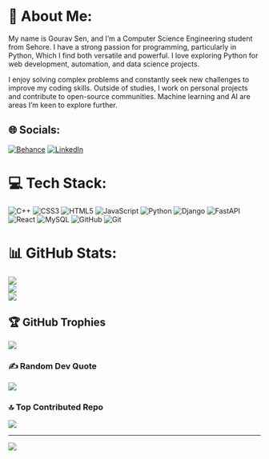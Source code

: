 # 💫 About Me:
My name is Gourav Sen, and I’m a Computer Science Engineering student from Sehore. I have a strong passion for programming, particularly in Python, Which I find both versatile and powerful. I love exploring Python for web development, automation, and data science projects.

I enjoy solving complex problems and constantly seek new challenges to improve my coding skills. Outside of studies, I work on personal projects and contribute to open-source communities. Machine learning and AI are areas I’m keen to explore further.

## 🌐 Socials:
[![Behance](https://img.shields.io/badge/Behance-1769ff?logo=behance&logoColor=white)](https://behance.net/GouravSen) [![LinkedIn](https://img.shields.io/badge/LinkedIn-%230077B5.svg?logo=linkedin&logoColor=white)](https://linkedin.com/in/gouravsen) 

# 💻 Tech Stack:
![C++](https://img.shields.io/badge/c++-%2300599C.svg?style=flat-square&logo=c%2B%2B&logoColor=white) ![CSS3](https://img.shields.io/badge/css3-%231572B6.svg?style=flat-square&logo=css3&logoColor=white) ![HTML5](https://img.shields.io/badge/html5-%23E34F26.svg?style=flat-square&logo=html5&logoColor=white) ![JavaScript](https://img.shields.io/badge/javascript-%23323330.svg?style=flat-square&logo=javascript&logoColor=%23F7DF1E) ![Python](https://img.shields.io/badge/python-3670A0?style=flat-square&logo=python&logoColor=ffdd54) ![Django](https://img.shields.io/badge/django-%23092E20.svg?style=flat-square&logo=django&logoColor=white) ![FastAPI](https://img.shields.io/badge/FastAPI-005571?style=flat-square&logo=fastapi) ![React](https://img.shields.io/badge/react-%2320232a.svg?style=flat-square&logo=react&logoColor=%2361DAFB) ![MySQL](https://img.shields.io/badge/mysql-4479A1.svg?style=flat-square&logo=mysql&logoColor=white) ![GitHub](https://img.shields.io/badge/github-%23121011.svg?style=flat-square&logo=github&logoColor=white) ![Git](https://img.shields.io/badge/git-%23F05033.svg?style=flat-square&logo=git&logoColor=white)
# 📊 GitHub Stats:
![](https://github-readme-stats.vercel.app/api?username=Gouravsen1202&theme=transparent&hide_border=false&include_all_commits=false&count_private=true)<br/>
![](https://github-readme-streak-stats.herokuapp.com/?user=Gouravsen1202&theme=transparent&hide_border=false)<br/>
![](https://github-readme-stats.vercel.app/api/top-langs/?username=Gouravsen1202&theme=transparent&hide_border=false&include_all_commits=false&count_private=true&layout=compact)

## 🏆 GitHub Trophies
![](https://github-profile-trophy.vercel.app/?username=Gouravsen1202&theme=radical&no-frame=false&no-bg=false&margin-w=4)

### ✍️ Random Dev Quote
![](https://quotes-github-readme.vercel.app/api?type=horizontal&theme=radical)

### 🔝 Top Contributed Repo
![](https://github-contributor-stats.vercel.app/api?username=Gouravsen1202&limit=5&theme=dark&combine_all_yearly_contributions=true)

---
[![](https://visitcount.itsvg.in/api?id=Gouravsen1202&icon=0&color=0)](https://visitcount.itsvg.in)

<!-- Proudly created with GPRM ( https://gprm.itsvg.in ) -->
